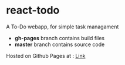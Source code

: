 # react-todo
A To-Do webapp, for simple task managament

- **gh-pages** branch contains build files
- **master** branch contains source code

Hosted on Github Pages at : [Link](https://vkilng.github.io/react-todo/)
